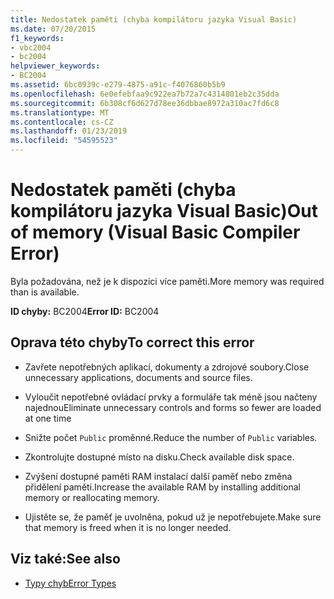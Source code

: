 ```yaml
---
title: Nedostatek paměti (chyba kompilátoru jazyka Visual Basic)
ms.date: 07/20/2015
f1_keywords:
- vbc2004
- bc2004
helpviewer_keywords:
- BC2004
ms.assetid: 6bc0939c-e279-4875-a91c-f4076860b5b9
ms.openlocfilehash: 6e0efebfaa9c922ea7b72a7c4314801eb2c35dda
ms.sourcegitcommit: 6b308cf6d627d78ee36dbbae8972a310ac7fd6c8
ms.translationtype: MT
ms.contentlocale: cs-CZ
ms.lasthandoff: 01/23/2019
ms.locfileid: "54595523"
---
```

# <a name="out-of-memory-visual-basic-compiler-error"></a><span data-ttu-id="b27f3-102">Nedostatek paměti (chyba kompilátoru jazyka Visual Basic)</span><span class="sxs-lookup"><span data-stu-id="b27f3-102">Out of memory (Visual Basic Compiler Error)</span></span>
<span data-ttu-id="b27f3-103">Byla požadována, než je k dispozici více paměti.</span><span class="sxs-lookup"><span data-stu-id="b27f3-103">More memory was required than is available.</span></span>  
  
 <span data-ttu-id="b27f3-104">**ID chyby:** BC2004</span><span class="sxs-lookup"><span data-stu-id="b27f3-104">**Error ID:** BC2004</span></span>  
  
## <a name="to-correct-this-error"></a><span data-ttu-id="b27f3-105">Oprava této chyby</span><span class="sxs-lookup"><span data-stu-id="b27f3-105">To correct this error</span></span>  
  
-   <span data-ttu-id="b27f3-106">Zavřete nepotřebných aplikací, dokumenty a zdrojové soubory.</span><span class="sxs-lookup"><span data-stu-id="b27f3-106">Close unnecessary applications, documents and source files.</span></span>  
  
-   <span data-ttu-id="b27f3-107">Vyloučit nepotřebné ovládací prvky a formuláře tak méně jsou načteny najednou</span><span class="sxs-lookup"><span data-stu-id="b27f3-107">Eliminate unnecessary controls and forms so fewer are loaded at one time</span></span>  
  
-   <span data-ttu-id="b27f3-108">Snižte počet `Public` proměnné.</span><span class="sxs-lookup"><span data-stu-id="b27f3-108">Reduce the number of `Public` variables.</span></span>  
  
-   <span data-ttu-id="b27f3-109">Zkontrolujte dostupné místo na disku.</span><span class="sxs-lookup"><span data-stu-id="b27f3-109">Check available disk space.</span></span>  
  
-   <span data-ttu-id="b27f3-110">Zvýšení dostupné paměti RAM instalací další paměť nebo změna přidělení paměti.</span><span class="sxs-lookup"><span data-stu-id="b27f3-110">Increase the available RAM by installing additional memory or reallocating memory.</span></span>  
  
-   <span data-ttu-id="b27f3-111">Ujistěte se, že paměť je uvolněna, pokud už je nepotřebujete.</span><span class="sxs-lookup"><span data-stu-id="b27f3-111">Make sure that memory is freed when it is no longer needed.</span></span>  
  
## <a name="see-also"></a><span data-ttu-id="b27f3-112">Viz také:</span><span class="sxs-lookup"><span data-stu-id="b27f3-112">See also</span></span>
- [<span data-ttu-id="b27f3-113">Typy chyb</span><span class="sxs-lookup"><span data-stu-id="b27f3-113">Error Types</span></span>](../../../visual-basic/programming-guide/language-features/error-types.md)
